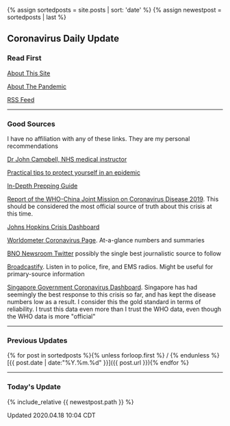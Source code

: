 {% assign sortedposts = site.posts | sort: 'date' %}
{% assign newestpost = sortedposts | last  %}

## Coronavirus Daily Update


### Read First

[About This Site](about/about.md)

[About The Pandemic](about/ncov.md)

[RSS Feed](/feed.xml)

----

### Good Sources

I have no affiliation with any of these links. They are my personal
recommendations

[Dr John Campbell, NHS medical
instructor](https://www.youtube.com/user/Campbellteaching)

[Practical tips to protect yourself in an
epidemic](http://beatthecoronavirus.com/)

[In-Depth Prepping Guide](https://theprepared.com/wuhan-coronavirus/)

[Report of the WHO-China Joint Mission on Coronavirus Disease 2019](https://www.who.int/docs/default-source/coronaviruse/who-china-joint-mission-on-covid-19-final-report.pdf). This should be considered the most official source of truth about this crisis at this time.

[Johns Hopkins Crisis
Dashboard](https://gisanddata.maps.arcgis.com/apps/opsdashboard/index.html#/bda7594740fd40299423467b48e9ecf6)

[Worldometer Coronavirus Page](https://www.worldometers.info/coronavirus/). At-a-glance numbers and summaries

[BNO Newsroom
Twitter](https://twitter.com/BNODesk?ref_src=twsrc%5Egoogle%7Ctwcamp%5Eserp%7Ctwgr%5Eauthor)
possibly the single best journalistic source to follow

[Broadcastify](https://www.broadcastify.com/). Listen in to police, fire, and EMS radios. Might be useful for primary-source information

[Singapore Government Coronavirus
Dashboard](https://co.vid19.sg/dashboard). Singapore has had seemingly
the best response to this crisis so far, and has kept the disease
numbers low as a result. I consider this the gold standard in terms of
reliability. I trust this data even more than I trust the WHO data, even
though the WHO data is more "official"

----

### Previous Updates

{% for post in sortedposts %}{% unless forloop.first %} / {% endunless %}[{{ post.date | date:"%Y.%m.%d" }}]({{ post.url }}){% endfor %}

----

### Today's Update

{% include_relative {{ newestpost.path }} %}

Updated 2020.04.18 10:04 CDT
